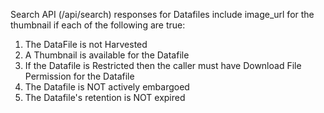 Search API (/api/search) responses for Datafiles include image_url for the thumbnail if each of the following are true:
1. The DataFile is not Harvested
2. A Thumbnail is available for the Datafile
3. If the Datafile is Restricted then the caller must have Download File Permission for the Datafile
4. The Datafile is NOT actively embargoed
5. The Datafile's retention is NOT expired

